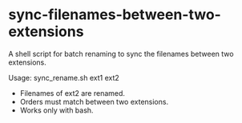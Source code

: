 sync-filenames-between-two-extensions
=====================================

A shell script for batch renaming to sync the filenames between two extensions.

Usage: sync_rename.sh ext1 ext2

* Filenames of ext2 are renamed.
* Orders must match between two extensions.
* Works only with bash.
